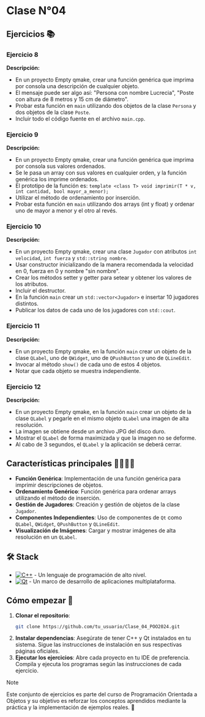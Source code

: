 # Clase N°04
## Ejercicios 📚

### Ejercicio 8
**Descripción:**
- En un proyecto Empty qmake, crear una función genérica que imprima por consola una descripción de cualquier objeto.
- El mensaje puede ser algo así: "Persona con nombre Lucrecia", "Poste con altura de 8 metros y 15 cm de diámetro".
- Probar esta función en `main` utilizando dos objetos de la clase `Persona` y dos objetos de la clase `Poste`.
- Incluir todo el código fuente en el archivo `main.cpp`.

### Ejercicio 9
**Descripción:**
- En un proyecto Empty qmake, crear una función genérica que imprima por consola sus valores ordenados.
- Se le pasa un array con sus valores en cualquier orden, y la función genérica los imprime ordenados.
- El prototipo de la función es: `template <class T> void imprimir(T * v, int cantidad, bool mayor_a_menor);`
- Utilizar el método de ordenamiento por inserción.
- Probar esta función en `main` utilizando dos arrays (int y float) y ordenar uno de mayor a menor y el otro al revés.

### Ejercicio 10
**Descripción:**
- En un proyecto Empty qmake, crear una clase `Jugador` con atributos `int velocidad`, `int fuerza` y `std::string nombre`.
- Usar constructor inicializando de la manera recomendada la velocidad en 0, fuerza en 0 y nombre "sin nombre".
- Crear los métodos setter y getter para setear y obtener los valores de los atributos.
- Incluir el destructor.
- En la función `main` crear un `std::vector<Jugador>` e insertar 10 jugadores distintos.
- Publicar los datos de cada uno de los jugadores con `std::cout`.

### Ejercicio 11
**Descripción:**
- En un proyecto Empty qmake, en la función `main` crear un objeto de la clase `QLabel`, uno de `QWidget`, uno de `QPushButton` y uno de `QLineEdit`.
- Invocar al método `show()` de cada uno de estos 4 objetos.
- Notar que cada objeto se muestra independiente.

### Ejercicio 12
**Descripción:**
- En un proyecto Empty qmake, en la función `main` crear un objeto de la clase `QLabel` y pegarle en el mismo objeto `QLabel` una imagen de alta resolución.
- La imagen se obtiene desde un archivo JPG del disco duro.
- Mostrar el `QLabel` de forma maximizada y que la imagen no se deforme.
- Al cabo de 3 segundos, el `QLabel` y la aplicación se deberá cerrar.

## Características principales 🙋‍♂️🙋‍♀️

- **Función Genérica**: Implementación de una función genérica para imprimir descripciones de objetos.
- **Ordenamiento Genérico**: Función genérica para ordenar arrays utilizando el método de inserción.
- **Gestión de Jugadores**: Creación y gestión de objetos de la clase `Jugador`.
- **Componentes Independientes**: Uso de componentes de `Qt` como `QLabel`, `QWidget`, `QPushButton` y `QLineEdit`.
- **Visualización de Imágenes**: Cargar y mostrar imágenes de alta resolución en un `QLabel`.

## 🛠️ Stack

- [![C++][cplusplus-badge]][cplusplus-url] - Un lenguaje de programación de alto nivel.
- [![Qt][qt-badge]][qt-url] - Un marco de desarrollo de aplicaciones multiplataforma.

[qt-url]: https://www.qt.io/
[qt-badge]: https://img.shields.io/badge/Qt-41CD52?style=for-the-badge&logo=Qt&logoColor=white
[cplusplus-url]: https://es.wikipedia.org/wiki/C%2B%2B
[cplusplus-badge]: https://img.shields.io/badge/C++-00599C?style=for-the-badge&logo=c%2B%2B&logoColor=white

## Cómo empezar 🚀

1. **Clonar el repositorio**:
   ```bash
   git clone https://github.com/tu_usuario/Clase_04_POO2024.git
2. **Instalar dependencias**:
  Asegúrate de tener C++ y Qt instalados en tu sistema.
  Sigue las instrucciones de instalación en sus respectivas páginas oficiales.
3. **Ejecutar los ejercicios**:
  Abre cada proyecto en tu IDE de preferencia.
  Compila y ejecuta los programas según las instrucciones de cada ejercicio.

> [!NOTE]
> Este conjunto de ejercicios es parte del curso de Programación Orientada a Objetos y su objetivo es reforzar los conceptos aprendidos mediante la práctica y la implementación de ejemplos reales. 🤝

